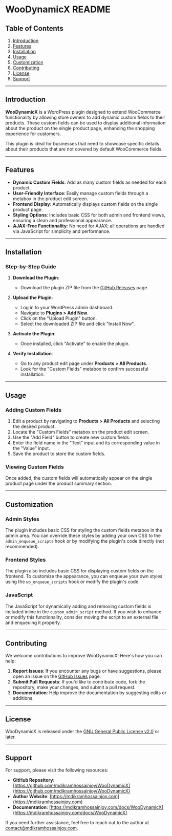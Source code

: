 # WooDynamicX README

## Table of Contents
1. [Introduction](#introduction)
2. [Features](#features)
3. [Installation](#installation)
4. [Usage](#usage)
5. [Customization](#customization)
6. [Contributing](#contributing)
7. [License](#license)
8. [Support](#support)

---

## Introduction

**WooDynamicX** is a WordPress plugin designed to extend WooCommerce functionality by allowing store owners to add dynamic custom fields to their products. These custom fields can be used to display additional information about the product on the single product page, enhancing the shopping experience for customers.

This plugin is ideal for businesses that need to showcase specific details about their products that are not covered by default WooCommerce fields.

---

## Features

- **Dynamic Custom Fields**: Add as many custom fields as needed for each product.
- **User-Friendly Interface**: Easily manage custom fields through a metabox in the product edit screen.
- **Frontend Display**: Automatically displays custom fields on the single product page.
- **Styling Options**: Includes basic CSS for both admin and frontend views, ensuring a clean and professional appearance.
- **AJAX-Free Functionality**: No need for AJAX; all operations are handled via JavaScript for simplicity and performance.

---

## Installation

### Step-by-Step Guide

1. **Download the Plugin**:
   - Download the plugin ZIP file from the [GitHub Releases](https://github.com/mdikramhossainjoy/WooDynamicX/releases) page.

2. **Upload the Plugin**:
   - Log in to your WordPress admin dashboard.
   - Navigate to **Plugins > Add New**.
   - Click on the "Upload Plugin" button.
   - Select the downloaded ZIP file and click "Install Now".

3. **Activate the Plugin**:
   - Once installed, click "Activate" to enable the plugin.

4. **Verify Installation**:
   - Go to any product edit page under **Products > All Products**.
   - Look for the "Custom Fields" metabox to confirm successful installation.

---

## Usage

### Adding Custom Fields

1. Edit a product by navigating to **Products > All Products** and selecting the desired product.
2. Locate the "Custom Fields" metabox on the product edit screen.
3. Use the "Add Field" button to create new custom fields.
4. Enter the field name in the "Text" input and its corresponding value in the "Value" input.
5. Save the product to store the custom fields.

### Viewing Custom Fields

Once added, the custom fields will automatically appear on the single product page under the product summary section.

---

## Customization

### Admin Styles

The plugin includes basic CSS for styling the custom fields metabox in the admin area. You can override these styles by adding your own CSS to the `admin_enqueue_scripts` hook or by modifying the plugin's code directly (not recommended).

### Frontend Styles

The plugin also includes basic CSS for displaying custom fields on the frontend. To customize the appearance, you can enqueue your own styles using the `wp_enqueue_scripts` hook or modify the plugin's code.

### JavaScript

The JavaScript for dynamically adding and removing custom fields is included inline in the `custom_admin_script` method. If you wish to enhance or modify this functionality, consider moving the script to an external file and enqueuing it properly.

---

## Contributing

We welcome contributions to improve WooDynamicX! Here's how you can help:

1. **Report Issues**: If you encounter any bugs or have suggestions, please open an issue on the [GitHub Issues](https://github.com/mdikramhossainjoy/WooDynamicX/issues) page.
2. **Submit Pull Requests**: If you'd like to contribute code, fork the repository, make your changes, and submit a pull request.
3. **Documentation**: Help improve the documentation by suggesting edits or additions.

---

## License

WooDynamicX is released under the [GNU General Public License v2.0](https://www.gnu.org/licenses/old-licenses/gpl-2.0.en.html) or later.

---

## Support

For support, please visit the following resources:

- **GitHub Repository**: [https://github.com/mdikramhossainjoy/WooDynamicX](https://github.com/mdikramhossainjoy/WooDynamicX)
- **Author Website**: [https://mdikramhossainjoy.com](https://mdikramhossainjoy.com)
- **Documentation**: [https://mdikramhossainjoy.com/docs/WooDynamicX](https://mdikramhossainjoy.com/docs/WooDynamicX)

If you need further assistance, feel free to reach out to the author at [contact@mdikramhossainjoy.com](mailto:contact@mdikramhossainjoy.com).
